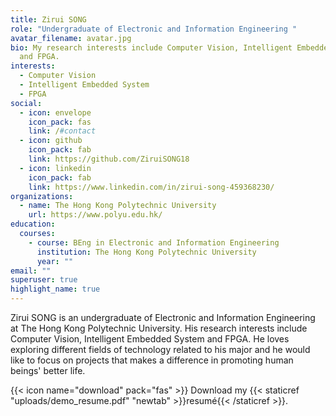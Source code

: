 ```yaml
---
title: Zirui SONG
role: "Undergraduate of Electronic and Information Engineering "
avatar_filename: avatar.jpg
bio: My research interests include Computer Vision, Intelligent Embedded System
  and FPGA.
interests:
  - Computer Vision
  - Intelligent Embedded System
  - FPGA
social:
  - icon: envelope
    icon_pack: fas
    link: /#contact
  - icon: github
    icon_pack: fab
    link: https://github.com/ZiruiSONG18
  - icon: linkedin
    icon_pack: fab
    link: https://www.linkedin.com/in/zirui-song-459368230/
organizations:
  - name: The Hong Kong Polytechnic University
    url: https://www.polyu.edu.hk/
education:
  courses:
    - course: BEng in Electronic and Information Engineering
      institution: The Hong Kong Polytechnic University
      year: ""
email: ""
superuser: true
highlight_name: true
---
```

Zirui SONG is an undergraduate of Electronic and Information Engineering at The Hong Kong Polytechnic University. His research interests include Computer Vision, Intelligent Embedded System and FPGA. He loves exploring different fields of technology related to his major and he would like to focus on projects that makes a difference in promoting human beings' better life.

{{< icon name="download" pack="fas" >}} Download my {{< staticref "uploads/demo_resume.pdf" "newtab" >}}resumé{{< /staticref >}}.